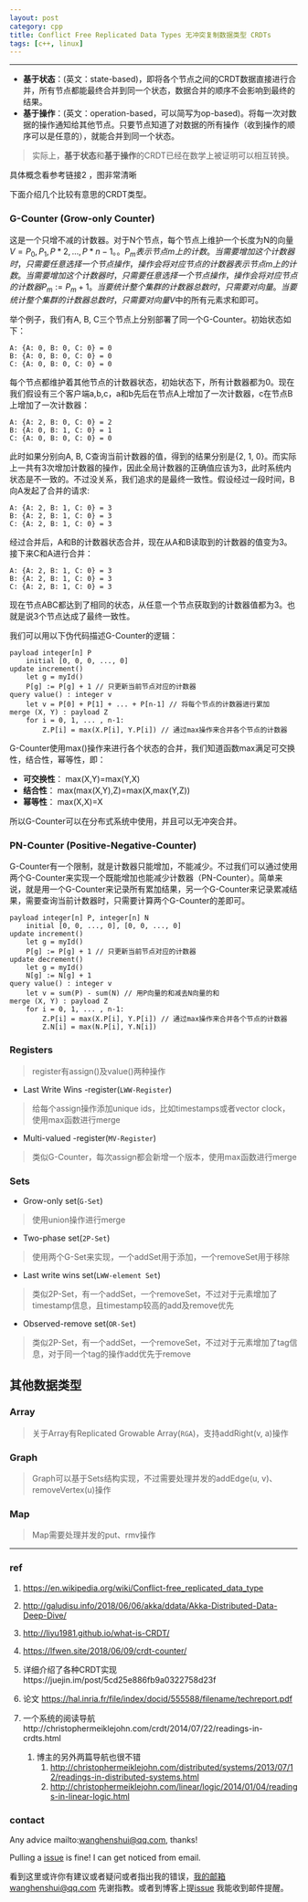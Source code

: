 ```yaml
---
layout: post
category: cpp
title: Conflict Free Replicated Data Types 无冲突复制数据类型 CRDTs
tags: [c++, linux]
---
```


  

---

- **基于状态**：(英文：state-based)，即将各个节点之间的CRDT数据直接进行合并，所有节点都能最终合并到同一个状态，数据合并的顺序不会影响到最终的结果。
- **基于操作**：(英文：operation-based，可以简写为op-based)。将每一次对数据的操作通知给其他节点。只要节点知道了对数据的所有操作（收到操作的顺序可以是任意的），就能合并到同一个状态。

> 实际上，**基于状态**和**基于操作**的CRDT已经在数学上被证明可以相互转换。

具体概念看参考链接2 ，图非常清晰



下面介绍几个比较有意思的CRDT类型。

### G-Counter (Grow-only Counter)

这是一个只增不减的计数器。对于N个节点，每个节点上维护一个长度为N的向量$V={P_0, P_1, P*2, …, P*{n-1}}。。P_m表示节点m上的计数。当需要增加这个计数器时，只需要任意选择一个节点操作，操作会将对应节点的计数器表示节点m上的计数。当需要增加这个计数器时，只需要任意选择一个节点操作，操作会将对应节点的计数器P_m := P_m + 1。当要统计整个集群的计数器总数时，只需要对向量。当要统计整个集群的计数器总数时，只需要对向量V$中的所有元素求和即可。

举个例子，我们有A, B, C三个节点上分别部署了同一个G-Counter。初始状态如下：

```
A: {A: 0, B: 0, C: 0} = 0
B: {A: 0, B: 0, C: 0} = 0
C: {A: 0, B: 0, C: 0} = 0
```



每个节点都维护着其他节点的计数器状态，初始状态下，所有计数器都为0。现在我们假设有三个客户端a,b,c，a和b先后在节点A上增加了一次计数器，c在节点B上增加了一次计数器：

```
A: {A: 2, B: 0, C: 0} = 2
B: {A: 0, B: 1, C: 0} = 1
C: {A: 0, B: 0, C: 0} = 0
```



此时如果分别向A, B, C查询当前计数器的值，得到的结果分别是{2, 1, 0}。而实际上一共有3次增加计数器的操作，因此全局计数器的正确值应该为3，此时系统内状态是不一致的。不过没关系，我们追求的是最终一致性。假设经过一段时间，B向A发起了合并的请求:

```
A: {A: 2, B: 1, C: 0} = 3
B: {A: 2, B: 1, C: 0} = 3
C: {A: 2, B: 1, C: 0} = 3
```



经过合并后，A和B的计数器状态合并，现在从A和B读取到的计数器的值变为3。接下来C和A进行合并：

```
A: {A: 2, B: 1, C: 0} = 3
B: {A: 2, B: 1, C: 0} = 3
C: {A: 2, B: 1, C: 0} = 3
```



现在节点ABC都达到了相同的状态，从任意一个节点获取到的计数器值都为3。也就是说3个节点达成了最终一致性。

我们可以用以下伪代码描述G-Counter的逻辑：

```
payload integer[n] P
	initial [0, 0, 0, ..., 0]
update increment()
	let g = myId()
	P[g] := P[g] + 1 // 只更新当前节点对应的计数器
query value() : integer v
	let v = P[0] + P[1] + ... + P[n-1] // 将每个节点的计数器进行累加
merge (X, Y) : payload Z
	for i = 0, 1, ... , n-1:
		Z.P[i] = max(X.P[i], Y.P[i]) // 通过max操作来合并各个节点的计数器
```

G-Counter使用max()操作来进行各个状态的合并，我们知道函数max满足可交换性，结合性，幂等性，即：

- **可交换性**： max(X,Y)=max(Y,X)
- **结合性**： max(max(X,Y),Z)=max(X,max(Y,Z))
- **幂等性**： max(X,X)=X

所以G-Counter可以在分布式系统中使用，并且可以无冲突合并。

### PN-Counter (Positive-Negative-Counter)

G-Counter有一个限制，就是计数器只能增加，不能减少。不过我们可以通过使用两个G-Counter来实现一个既能增加也能减少计数器（PN-Counter）。简单来说，就是用一个G-Counter来记录所有累加结果，另一个G-Counter来记录累减结果，需要查询当前计数器时，只需要计算两个G-Counter的差即可。

```
payload integer[n] P, integer[n] N
	initial [0, 0, ..., 0], [0, 0, ..., 0]
update increment()
	let g = myId()
	P[g] := P[g] + 1 // 只更新当前节点对应的计数器
update decrement()
	let g = myId()
	N[g] := N[g] + 1
query value() : integer v
	let v = sum(P) - sum(N) // 用P向量的和减去N向量的和
merge (X, Y) : payload Z
	for i = 0, 1, ... , n-1:
		Z.P[i] = max(X.P[i], Y.P[i]) // 通过max操作来合并各个节点的计数器
		Z.N[i] = max(N.P[i], Y.N[i])
```



### Registers

> register有assign()及value()两种操作

- Last Write Wins -register(`LWW-Register`)

> 给每个assign操作添加unique ids，比如timestamps或者vector clock，使用max函数进行merge

- Multi-valued -register(`MV-Register`)

> 类似G-Counter，每次assign都会新增一个版本，使用max函数进行merge

### Sets

- Grow-only set(`G-Set`)

> 使用union操作进行merge

- Two-phase set(`2P-Set`)

> 使用两个G-Set来实现，一个addSet用于添加，一个removeSet用于移除

- Last write wins set(`LWW-element Set`)

> 类似2P-Set，有一个addSet，一个removeSet，不过对于元素增加了timestamp信息，且timestamp较高的add及remove优先

- Observed-remove set(`OR-Set`)

> 类似2P-Set，有一个addSet，一个removeSet，不过对于元素增加了tag信息，对于同一个tag的操作add优先于remove

## 其他数据类型

### Array

> 关于Array有Replicated Growable Array(`RGA`)，支持addRight(v, a)操作

### Graph

> Graph可以基于Sets结构实现，不过需要处理并发的addEdge(u, v)、removeVertex(u)操作

### Map

> Map需要处理并发的put、rmv操作



----

### ref

1. https://en.wikipedia.org/wiki/Conflict-free_replicated_data_type

2. http://galudisu.info/2018/06/06/akka/ddata/Akka-Distributed-Data-Deep-Dive/

3. http://liyu1981.github.io/what-is-CRDT/

4. https://lfwen.site/2018/06/09/crdt-counter/

5. 详细介绍了各种CRDT实现https://juejin.im/post/5cd25e886fb9a0322758d23f

6. 论文 https://hal.inria.fr/file/index/docid/555588/filename/techreport.pdf

7. 一个系统的阅读导航http://christophermeiklejohn.com/crdt/2014/07/22/readings-in-crdts.html

   1. 博主的另外两篇导航也很不错
      1. http://christophermeiklejohn.com/distributed/systems/2013/07/12/readings-in-distributed-systems.html
      2. http://christophermeiklejohn.com/linear/logic/2014/01/04/readings-in-linear-logic.html

   

### contact

Any advice mailto:wanghenshui@qq.com, thanks! 

Pulling a [issue](https://github.com/wanghenshui/wanghenshui.github.io/issues/new) is fine! I can get noticed from email.

看到这里或许你有建议或者疑问或者指出我的错误，我的邮箱wanghenshui@qq.com 先谢指教。或者到博客上提[issue](https://github.com/wanghenshui/wanghenshui.github.io/issues/new) 我能收到邮件提醒。